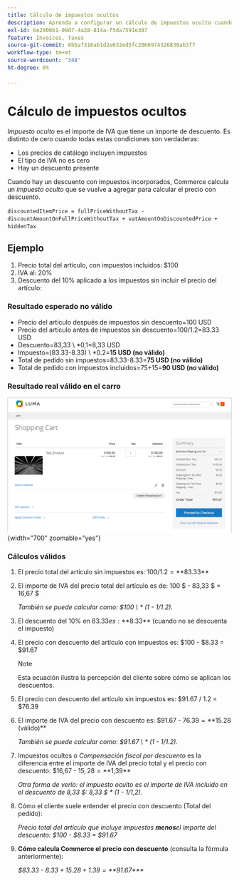 ```yaml
---
title: Cálculo de impuestos ocultos
description: Aprenda a configurar un cálculo de impuestos oculto cuando hay un descuento que tiene impuestos incrustados.
exl-id: be2000b1-09d7-4a28-814a-f5da7591e387
feature: Invoices, Taxes
source-git-commit: 8b5af316ab1d2e632ed5fc2066974326830ab3f7
workflow-type: tm+mt
source-wordcount: '348'
ht-degree: 0%

---
```


# Cálculo de impuestos ocultos

_Impuesto oculto_ es el importe de IVA que tiene un importe de descuento. Es distinto de cero cuando todas estas condiciones son verdaderas:

- Los precios de catálogo incluyen impuestos
- El tipo de IVA no es cero
- Hay un descuento presente

Cuando hay un descuento con impuestos incorporados, Commerce calcula un _impuesto oculto_ que se vuelve a agregar para calcular el precio con descuento.

`discountedItemPrice = fullPriceWithoutTax - discountAmountOnFullPriceWithoutTax + vatAmountOnDiscountedPrice + hiddenTax`

## Ejemplo

1. Precio total del artículo, con impuestos incluidos: $100
1. IVA al: 20%
1. Descuento del 10% aplicado a los impuestos sin incluir el precio del artículo:

### Resultado esperado no válido

- Precio del artículo después de impuestos sin descuento=100 USD
- Precio del artículo antes de impuestos sin descuento=100/1.2=83.33 USD
- Descuento=83,33 \ *0,1=8,33 USD
- Impuesto=(83.33-8.33) \ *0.2=**15 USD (no válido)**
- Total de pedido sin impuestos=83.33-8.33=**75 USD (no válido)**
- Total de pedido con impuestos incluidos=75+15=**90 USD (no válido)**

### Resultado real válido en el carro

![Cálculo de impuestos ocultos en el carro](./assets/hidden-tax.png){width="700" zoomable="yes"}

### Cálculos válidos

1. El precio total del artículo sin impuestos es: $100 / 1.2 = **$83.33**

1. El importe de IVA del precio total del artículo es de: 100 $ - 83,33 $ = 16,67 $

   _También se puede calcular como: $100 \ * (1 - 1/1.2)._

1. El descuento del 10% en $83.33 es: **$8.33** (cuando no se descuenta el impuesto)

1. El precio con descuento del artículo con impuestos es: $100 - $8.33 = $91.67

   >[!NOTE]
   >
   >Esta ecuación ilustra la percepción del cliente sobre cómo se aplican los descuentos.

1. El precio con descuento del artículo sin impuestos es: $91.67 / 1.2 = $76.39

1. El importe de IVA del precio con descuento es: $91.67 - $76.39 = **$15.28 (válido)**

   _También se puede calcular como: $91.67 \ * (1 - 1/1.2)._

1. Impuestos ocultos o _Compensación fiscal por descuento_ es la diferencia entre el importe de IVA del precio total y el precio con descuento: $16,67 - $15,28 = **$1,39**

   _Otra forma de verlo: el impuesto oculto es el importe de IVA incluido en el descuento de 8,33 $: 8,33 $ \* (1 - 1/1,2)._

1. Cómo el cliente suele entender el precio con descuento (Total del pedido):

   _Precio total del artículo que incluye impuestos **menos**&#x200B;el importe del descuento: $100 - $8.33 = $91.67_

1. **Cómo calcula Commerce el precio con descuento** (consulta la fórmula anteriormente):

   _$83.33 - $8.33 + 15.28 + 1.39 =**$91.67***_
